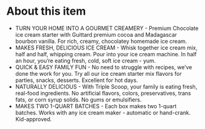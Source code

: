 # **About this item**

- TURN YOUR HOME INTO A GOURMET CREAMERY - Premium Chocolate ice cream starter with Guittard premium cocoa and Madagascar bourbon vanilla. For rich, creamy, chocolatey homemade ice cream.
- MAKES FRESH, DELICIOUS ICE CREAM - Whisk together ice cream mix, half and half, whipping cream. Pour into your ice cream machine. In half an hour, you’re eating fresh, cold, soft ice cream - yum.
- QUICK & EASY FAMILY FUN - No need to struggle with recipes, we’ve done the work for you. Try all our ice cream starter mix flavors for parties, snacks, desserts. Excellent for hot days.
- NATURALLY DELICIOUS - With Triple Scoop, your family is eating fresh, real-food ingredients. No artificial flavors, colors, preservatives, trans fats, or corn syrup solids. No gums or emulsifiers.
- MAKES TWO 1-QUART BATCHES - Each box makes two 1-quart batches. Works with any ice cream maker - automatic or hand-crank. Kid-approved.
